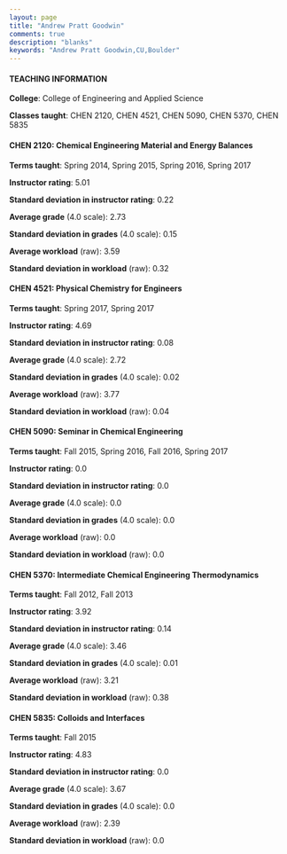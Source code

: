 ```yaml
---
layout: page
title: "Andrew Pratt Goodwin" 
comments: true
description: "blanks"
keywords: "Andrew Pratt Goodwin,CU,Boulder"
---
```

<head>
<script src="https://ajax.googleapis.com/ajax/libs/jquery/2.1.3/jquery.min.js"></script>
<script src="https://dl.dropboxusercontent.com/s/pc42nxpaw1ea4o9/highcharts.js?dl=0"></script>
<!-- <script src="../assets/js/highcharts.js"></script> -->
<style type="text/css">@font-face {
	font-family: "Bebas Neue";
	src: url(https://www.filehosting.org/file/details/544349/BebasNeue Regular.otf) format("opentype");
	}
	h1.Bebas { 
		font-family: "Bebas Neue", Verdana, Tahoma;
	}
</style>
</head>
	   
#### TEACHING INFORMATION

**College**: College of Engineering and Applied Science

**Classes taught**: CHEN 2120, CHEN 4521, CHEN 5090, CHEN 5370, CHEN 5835

#### CHEN 2120: Chemical Engineering Material and Energy Balances

**Terms taught**: Spring 2014, Spring 2015, Spring 2016, Spring 2017

**Instructor rating**: 5.01

**Standard deviation in instructor rating**: 0.22

**Average grade** (4.0 scale): 2.73

**Standard deviation in grades** (4.0 scale): 0.15

**Average workload** (raw): 3.59

**Standard deviation in workload** (raw): 0.32

#### CHEN 4521: Physical Chemistry for Engineers

**Terms taught**: Spring 2017, Spring 2017

**Instructor rating**: 4.69

**Standard deviation in instructor rating**: 0.08

**Average grade** (4.0 scale): 2.72

**Standard deviation in grades** (4.0 scale): 0.02

**Average workload** (raw): 3.77

**Standard deviation in workload** (raw): 0.04

#### CHEN 5090: Seminar in Chemical Engineering

**Terms taught**: Fall 2015, Spring 2016, Fall 2016, Spring 2017

**Instructor rating**: 0.0

**Standard deviation in instructor rating**: 0.0

**Average grade** (4.0 scale): 0.0

**Standard deviation in grades** (4.0 scale): 0.0

**Average workload** (raw): 0.0

**Standard deviation in workload** (raw): 0.0

#### CHEN 5370: Intermediate Chemical Engineering Thermodynamics

**Terms taught**: Fall 2012, Fall 2013

**Instructor rating**: 3.92

**Standard deviation in instructor rating**: 0.14

**Average grade** (4.0 scale): 3.46

**Standard deviation in grades** (4.0 scale): 0.01

**Average workload** (raw): 3.21

**Standard deviation in workload** (raw): 0.38

#### CHEN 5835: Colloids and Interfaces

**Terms taught**: Fall 2015

**Instructor rating**: 4.83

**Standard deviation in instructor rating**: 0.0

**Average grade** (4.0 scale): 3.67

**Standard deviation in grades** (4.0 scale): 0.0

**Average workload** (raw): 2.39

**Standard deviation in workload** (raw): 0.0

